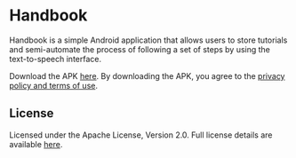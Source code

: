 # Handbook

Handbook is a simple Android application that allows users to store tutorials and semi-automate the process of following a set of steps by using the text-to-speech interface.

Download the APK [here](https://bitbucket.org/msindwan/handbook/downloads/). By downloading the APK, you agree to the [privacy policy and terms of use](https://bitbucket.org/msindwan/handbook/src/2be46e9c82e0305de19b5ac0c326b296d9f93b0e/Terms%20and%20Privacy%20Policy.txt?at=master&fileviewer=file-view-default).

## License

Licensed under the Apache License, Version 2.0. Full license details are available [here](http://www.apache.org/licenses/LICENSE-2.0).